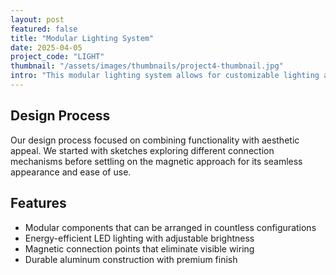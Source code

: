 ```yaml
---
layout: post
featured: false
title: "Modular Lighting System"
date: 2025-04-05
project_code: "LIGHT"
thumbnail: "/assets/images/thumbnails/project4-thumbnail.jpg"
intro: "This modular lighting system allows for customizable lighting arrangements. The minimalist design features clean lines and magnetic connection points, allowing for easy reconfiguration while maintaining elegant aesthetics."
---
```


## Design Process

Our design process focused on combining functionality with aesthetic appeal. We started with sketches exploring different connection mechanisms before settling on the magnetic approach for its seamless appearance and ease of use.

## Features

- Modular components that can be arranged in countless configurations
- Energy-efficient LED lighting with adjustable brightness
- Magnetic connection points that eliminate visible wiring
- Durable aluminum construction with premium finish
